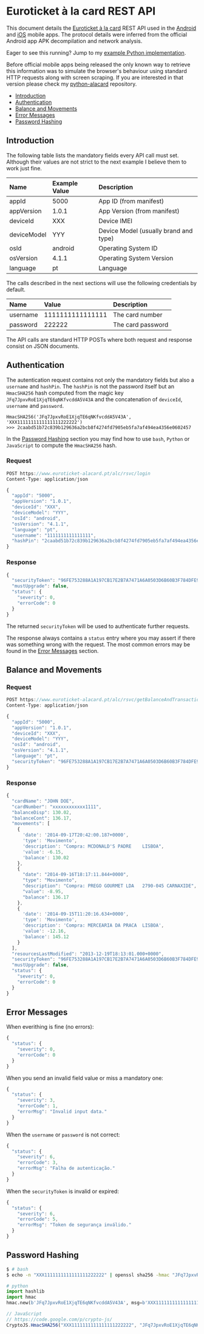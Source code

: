 # Euroticket à la card REST API

This document details the [Euroticket à la card](https://www.euroticket-alacard.pt/) REST API used in the [Android](https://play.google.com/store/apps/details?id=pt.bes.pp.edenred&hl=pt_PT) and [iOS](https://itunes.apple.com/pt/app/euroticket-a-la-card/id820890384?mt=8) mobile apps.
The protocol details were inferred from the official Android app APK decompilation and network analysis.

Eager to see this running? Jump to my [example Python implementation](alacard.py).

Before official mobile apps being released the only known way to retrieve this information was to simulate the browser's behaviour using standard HTTP requests along with screen scraping. If you are interested in that version please check my [python-alacard](https://github.com/marmelo/python-alacard) repository.

- [Introduction](#introduction)
- [Authentication](#authentication)
- [Balance and Movements](#balance-and-movements)
- [Error Messages](#error-messages)
- [Password Hashing](#password-hashing)


## Introduction

The following table lists the mandatory fields every API call must set.
Although their values are not strict to the next example I believe them to work just fine.

|Name|Example Value|Description|
|:---|:---|:---|
|appId|5000|App ID (from manifest)|
|appVersion|1.0.1|App Version (from manifest)|
|deviceId|XXX|Device IMEI|
|deviceModel|YYY|Device Model (usually brand and type)|
|osId|android|Operating System ID|
|osVersion|4.1.1|Operating System Version|
|language|pt|Language|

The calls described in the next sections will use the following credentials by default.

|Name|Value|Description|
|:---|:---|:---|
|username|1111111111111111|The card number|
|password|222222|The card password|

The API calls are standard HTTP POSTs where both request and response consist on JSON documents.


## Authentication

The autentication request contains not only the mandatory fields but also a `username` and `hashPin`. The `hashPin` is not the password itself but an `HmacSHA256` hash computed from the magic key `JFq7JpxvRoE1XjqTE6qNKfvcddA5V43A` and the concatenation of `deviceId`, `username` and `password`.

```
HmacSHA256('JFq7JpxvRoE1XjqTE6qNKfvcddA5V43A', 'XXX1111111111111111222222')
>>> 2caabd51b72c839b129636a2bcb8f4274fd7905eb5fa7af494ea4356e0602457
```

In the [Password Hashing](#password-hashing) section you may find how to use `bash`, `Python` or `JavaScript` to compute the `HmacSHA256` hash.


### Request

```JavaScript
POST https://www.euroticket-alacard.pt/alc/rsvc/login
Content-Type: application/json

{
  "appId": "5000",
  "appVersion": "1.0.1",
  "deviceId": "XXX",
  "deviceModel": "YYY",
  "osId": "android",
  "osVersion": "4.1.1",
  "language": "pt",
  "username": "1111111111111111", 
  "hashPin": "2caabd51b72c839b129636a2bcb8f4274fd7905eb5fa7af494ea4356e0602457"
}
```

### Response

```JavaScript
{
  "securityToken": "96FE753288A1A197CB17E2B7A7471A6A0503D6B60B3F784DFE9519C8540F4CE3A8FB916326168373E2C897E1371F95A5DDB69434F112D0D4EB582E3F8F2AB81B",
  "mustUpgrade": false,
  "status": {
    "severity": 0,
    "errorCode": 0
  }
}
```

The returned `securityToken` will be used to authenticate further requests.

The response always contains a `status` entry where you may assert if there was something wrong with the request. The most common errors may be found in the [Error Messages](#error-messages) section.


## Balance and Movements

### Request

```JavaScript
POST https://www.euroticket-alacard.pt/alc/rsvc/getBalanceAndTransactions
Content-Type: application/json

{
  "appId": "5000",
  "appVersion": "1.0.1",
  "deviceId": "XXX",
  "deviceModel": "YYY",
  "osId": "android",
  "osVersion": "4.1.1",
  "language": "pt",
  "securityToken": "96FE753288A1A197CB17E2B7A7471A6A0503D6B60B3F784DFE9519C8540F4CE3A8FB916326168373E2C897E1371F95A5DDB69434F112D0D4EB582E3F8F2AB81B"
}
```

### Response

```JavaScript
{
  "cardName": "JOHN DOE",
  "cardNumber": "xxxxxxxxxxxx1111",
  "balanceDisp": 130.02,
  "balanceCont": 136.17,
  "movements": [
    {
      'date': '2014-09-17T20:42:00.187+0000',
      'type': 'Movimento',
      'description': "Compra: MCDONALD'S PADRE    LISBOA",
      'value': -6.15,
      'balance': 130.02
    },
    {
      "date": "2014-09-16T18:17:11.844+0000",
      "type": "Movimento",
      "description": "Compra: PREGO GOURMET LDA   2790-045 CARNAXIDE",
      "value": -8.95,
      "balance": 136.17
    },
    {
      'date': '2014-09-15T11:20:16.634+0000',
      'type': 'Movimento',
      'description': 'Compra: MERCEARIA DA PRACA  LISBOA',
      'value': -12.16,
      'balance': 145.12
    }
  ],
  "resourcesLastModified": "2013-12-19T18:13:01.000+0000",
  "securityToken": "96FE753288A1A197CB17E2B7A7471A6A0503D6B60B3F784DFE9519C8540F4CE3A8FB916326168373E2C897E1371F95A5DDB69434F112D0D4EB582E3F8F2AB81B",
  "mustUpgrade": false,
  "status": {
    "severity": 0,
    "errorCode": 0
  }
}
```

## Error Messages

When everithing is fine (no errors):
```JavaScript
{
  "status": {
    "severity": 0,
    "errorCode": 0
  }
}
```

When you send an invalid field value or miss a mandatory one:
```JavaScript
{
  "status": {
    "severity": 3,
    "errorCode": 1,
    "errorMsg": "Invalid input data."
  }
}
```

When the `username` or `password` is not correct:
```JavaScript
{
  "status": {
    "severity": 6,
    "errorCode": 3,
    "errorMsg": "Falha de autenticação."
  }
}
```

When the `securityToken` is invalid or expired:
```JavaScript
{
  "status": {
    "severity": 6,
    "errorCode": 5,
    "errorMsg": "Token de segurança inválido."
  }
}
```


## Password Hashing

```bash
$ # bash
$ echo -n "XXX1111111111111111222222" | openssl sha256 -hmac "JFq7JpxvRoE1XjqTE6qNKfvcddA5V43A"
```

```Python
# python
import hashlib
import hmac
hmac.new(b'JFq7JpxvRoE1XjqTE6qNKfvcddA5V43A', msg=b'XXX1111111111111111222222', digestmod=hashlib.sha256).hexdigest()
```

```JavaScript
// JavaScript
// https://code.google.com/p/crypto-js/
CryptoJS.HmacSHA256("XXX1111111111111111222222", "JFq7JpxvRoE1XjqTE6qNKfvcddA5V43A").toString()
```
